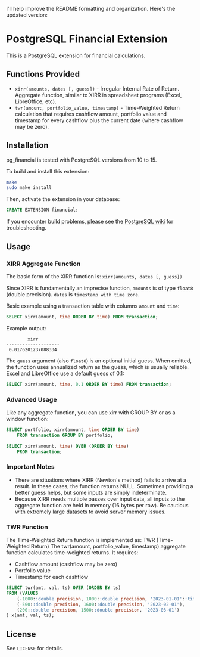 I'll help improve the README formatting and organization. Here's the updated version:

# PostgreSQL Financial Extension

This is a PostgreSQL extension for financial calculations.

## Functions Provided

* `xirr(amounts, dates [, guess])` - Irregular Internal Rate of Return. Aggregate function, similar to XIRR in spreadsheet programs (Excel, LibreOffice, etc).
* `twr(amount, portfolio_value, timestamp)` - Time-Weighted Return calculation that requires cashflow amount, portfolio value and timestamp for every cashflow plus the current date (where cashflow may be zero).

## Installation

pg_financial is tested with PostgreSQL versions from 10 to 15.

To build and install this extension:

```bash
make
sudo make install
```

Then, activate the extension in your database:

```sql
CREATE EXTENSION financial;
```

If you encounter build problems, please see the [PostgreSQL wiki](wiki_link) for troubleshooting.

## Usage

### XIRR Aggregate Function

The basic form of the XIRR function is: `xirr(amounts, dates [, guess])`

Since XIRR is fundamentally an imprecise function, `amounts` is of type `float8` (double precision). `dates` is `timestamp with time zone`.

Basic example using a transaction table with columns `amount` and `time`:

```sql
SELECT xirr(amount, time ORDER BY time) FROM transaction;
```

Example output:
```
        xirr        
--------------------
 0.0176201237088334
```

The `guess` argument (also `float8`) is an optional initial guess. When omitted, the function uses annualized return as the guess, which is usually reliable. Excel and LibreOffice use a default guess of 0.1:

```sql
SELECT xirr(amount, time, 0.1 ORDER BY time) FROM transaction;
```

### Advanced Usage

Like any aggregate function, you can use xirr with GROUP BY or as a window function:

```sql
SELECT portfolio, xirr(amount, time ORDER BY time)
    FROM transaction GROUP BY portfolio;

SELECT xirr(amount, time) OVER (ORDER BY time)
    FROM transaction;
```

### Important Notes

* There are situations where XIRR (Newton's method) fails to arrive at a result. In these cases, the function returns NULL. Sometimes providing a better guess helps, but some inputs are simply indeterminate.
* Because XIRR needs multiple passes over input data, all inputs to the aggregate function are held in memory (16 bytes per row). Be cautious with extremely large datasets to avoid server memory issues.

### TWR Function

The Time-Weighted Return function is implemented as:
TWR (Time-Weighted Return)
The twr(amount, portfolio_value, timestamp) aggregate function calculates time-weighted returns. It requires:
* Cashflow amount (cashflow may be zero)
* Portfolio value
* Timestamp for each cashflow

```sql
SELECT twr(amt, val, ts) OVER (ORDER BY ts)
FROM (VALUES
    (-1000::double precision, 1000::double precision, '2023-01-01'::timestamptz),
    (-500::double precision, 1600::double precision, '2023-02-01'),
    (200::double precision, 1500::double precision, '2023-03-01')
) x(amt, val, ts);
```

## License

See `LICENSE` for details.
